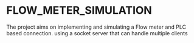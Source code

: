 # FLOW_METER_SIMULATION
The project aims on implementing and simulating a Flow meter and PLC based connection. using a socket server that can handle multiple clients
